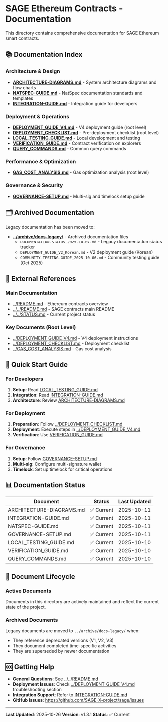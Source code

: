# SAGE Ethereum Contracts - Documentation

This directory contains comprehensive documentation for SAGE Ethereum smart contracts.

## 📚 Documentation Index

### Architecture & Design
- **[ARCHITECTURE-DIAGRAMS.md](./ARCHITECTURE-DIAGRAMS.md)** - System architecture diagrams and flow charts
- **[NATSPEC-GUIDE.md](./NATSPEC-GUIDE.md)** - NatSpec documentation standards and templates
- **[INTEGRATION-GUIDE.md](./INTEGRATION-GUIDE.md)** - Integration guide for developers

### Deployment & Operations
- **[DEPLOYMENT_GUIDE_V4.md](../DEPLOYMENT_GUIDE_V4.md)** - V4 deployment guide (root level)
- **[DEPLOYMENT_CHECKLIST.md](../DEPLOYMENT_CHECKLIST.md)** - Pre-deployment checklist (root level)
- **[LOCAL_TESTING_GUIDE.md](./LOCAL_TESTING_GUIDE.md)** - Local development and testing
- **[VERIFICATION_GUIDE.md](./VERIFICATION_GUIDE.md)** - Contract verification on explorers
- **[QUERY_COMMANDS.md](./QUERY_COMMANDS.md)** - Common query commands

### Performance & Optimization
- **[GAS_COST_ANALYSIS.md](../GAS_COST_ANALYSIS.md)** - Gas optimization analysis (root level)

### Governance & Security
- **[GOVERNANCE-SETUP.md](./GOVERNANCE-SETUP.md)** - Multi-sig and timelock setup guide

## 🗂️ Archived Documentation

Legacy documentation has been moved to:
- **[../archive/docs-legacy/](../archive/docs-legacy/)** - Archived documentation files
  - `DOCUMENTATION-STATUS_2025-10-07.md` - Legacy documentation status tracker
  - `DEPLOYMENT_GUIDE_V2_Korean.md` - V2 deployment guide (Korean)
  - `COMMUNITY-TESTING-GUIDE_2025-10-06.md` - Community testing guide (Oct 2025)

## 🔗 External References

### Main Documentation
- [../README.md](../README.md) - Ethereum contracts overview
- [../../README.md](../../README.md) - SAGE contracts main README
- [../../STATUS.md](../../STATUS.md) - Current project status

### Key Documents (Root Level)
- [../DEPLOYMENT_GUIDE_V4.md](../DEPLOYMENT_GUIDE_V4.md) - V4 deployment instructions
- [../DEPLOYMENT_CHECKLIST.md](../DEPLOYMENT_CHECKLIST.md) - Deployment checklist
- [../GAS_COST_ANALYSIS.md](../GAS_COST_ANALYSIS.md) - Gas cost analysis

## 📖 Quick Start Guide

### For Developers
1. **Setup**: Read [LOCAL_TESTING_GUIDE.md](./LOCAL_TESTING_GUIDE.md)
2. **Integration**: Read [INTEGRATION-GUIDE.md](./INTEGRATION-GUIDE.md)
3. **Architecture**: Review [ARCHITECTURE-DIAGRAMS.md](./ARCHITECTURE-DIAGRAMS.md)

### For Deployment
1. **Preparation**: Follow [../DEPLOYMENT_CHECKLIST.md](../DEPLOYMENT_CHECKLIST.md)
2. **Deployment**: Execute steps in [../DEPLOYMENT_GUIDE_V4.md](../DEPLOYMENT_GUIDE_V4.md)
3. **Verification**: Use [VERIFICATION_GUIDE.md](./VERIFICATION_GUIDE.md)

### For Governance
1. **Setup**: Follow [GOVERNANCE-SETUP.md](./GOVERNANCE-SETUP.md)
2. **Multi-sig**: Configure multi-signature wallet
3. **Timelock**: Set up timelock for critical operations

## 📊 Documentation Status

| Document | Status | Last Updated |
|----------|--------|--------------|
| ARCHITECTURE-DIAGRAMS.md | ✅ Current | 2025-10-11 |
| INTEGRATION-GUIDE.md | ✅ Current | 2025-10-11 |
| NATSPEC-GUIDE.md | ✅ Current | 2025-10-11 |
| GOVERNANCE-SETUP.md | ✅ Current | 2025-10-11 |
| LOCAL_TESTING_GUIDE.md | ✅ Current | 2025-10-10 |
| VERIFICATION_GUIDE.md | ✅ Current | 2025-10-10 |
| QUERY_COMMANDS.md | ✅ Current | 2025-10-10 |

## 🔄 Document Lifecycle

### Active Documents
Documents in this directory are actively maintained and reflect the current state of the project.

### Archived Documents
Legacy documents are moved to `../archive/docs-legacy/` when:
- They reference deprecated versions (V1, V2, V3)
- They document completed time-specific activities
- They are superseded by newer documentation

## 🆘 Getting Help

- **General Questions**: See [../../README.md](../../README.md)
- **Deployment Issues**: Check [../DEPLOYMENT_GUIDE_V4.md](../DEPLOYMENT_GUIDE_V4.md) troubleshooting section
- **Integration Support**: Refer to [INTEGRATION-GUIDE.md](./INTEGRATION-GUIDE.md)
- **GitHub Issues**: https://github.com/SAGE-X-project/sage/issues

---

**Last Updated**: 2025-10-26
**Version**: v1.3.1
**Status**: ✅ Current
